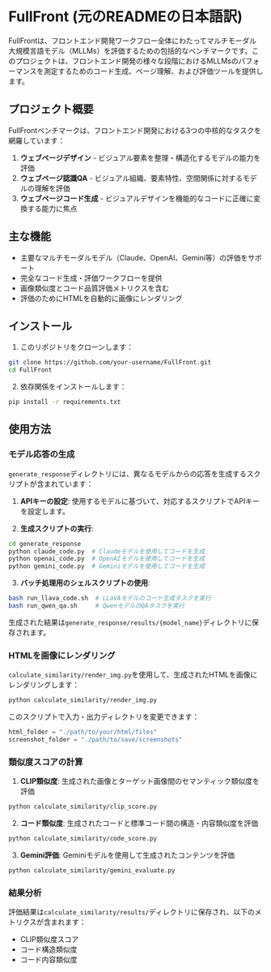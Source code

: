 # FullFront (元のREADMEの日本語訳)

FullFrontは、フロントエンド開発ワークフロー全体にわたってマルチモーダル大規模言語モデル（MLLMs）を評価するための包括的なベンチマークです。このプロジェクトは、フロントエンド開発の様々な段階におけるMLLMsのパフォーマンスを測定するためのコード生成、ページ理解、および評価ツールを提供します。

## プロジェクト概要

FullFrontベンチマークは、フロントエンド開発における3つの中核的なタスクを網羅しています：

1. **ウェブページデザイン** - ビジュアル要素を整理・構造化するモデルの能力を評価
2. **ウェブページ認識QA** - ビジュアル組織、要素特性、空間関係に対するモデルの理解を評価
3. **ウェブページコード生成** - ビジュアルデザインを機能的なコードに正確に変換する能力に焦点

## 主な機能

- 主要なマルチモーダルモデル（Claude、OpenAI、Gemini等）の評価をサポート
- 完全なコード生成・評価ワークフローを提供
- 画像類似度とコード品質評価メトリクスを含む
- 評価のためにHTMLを自動的に画像にレンダリング

## インストール

1. このリポジトリをクローンします：

```bash
git clone https://github.com/your-username/FullFront.git
cd FullFront
```

2. 依存関係をインストールします：

```bash
pip install -r requirements.txt
```

## 使用方法

### モデル応答の生成

`generate_response`ディレクトリには、異なるモデルからの応答を生成するスクリプトが含まれています：

1. **APIキーの設定**: 使用するモデルに基づいて、対応するスクリプトでAPIキーを設定します。

2. **生成スクリプトの実行**:

```bash
cd generate_response
python claude_code.py  # Claudeモデルを使用してコードを生成
python openai_code.py  # OpenAIモデルを使用してコードを生成
python gemini_code.py  # Geminiモデルを使用してコードを生成
```

3. **バッチ処理用のシェルスクリプトの使用**:

```bash
bash run_llava_code.sh  # LLaVAモデルのコード生成タスクを実行
bash run_qwen_qa.sh     # QwenモデルのQAタスクを実行
```

生成された結果は`generate_response/results/{model_name}`ディレクトリに保存されます。

### HTMLを画像にレンダリング

`calculate_similarity/render_img.py`を使用して、生成されたHTMLを画像にレンダリングします：

```bash
python calculate_similarity/render_img.py
```

このスクリプトで入力・出力ディレクトリを変更できます：

```python
html_folder = "./path/to/your/html/files"
screenshot_folder = "./path/to/save/screenshots"
```

### 類似度スコアの計算

1. **CLIP類似度**: 生成された画像とターゲット画像間のセマンティック類似度を評価

```bash
python calculate_similarity/clip_score.py
```

2. **コード類似度**: 生成されたコードと標準コード間の構造・内容類似度を評価

```bash
python calculate_similarity/code_score.py
```

3. **Gemini評価**: Geminiモデルを使用して生成されたコンテンツを評価

```bash
python calculate_similarity/gemini_evaluate.py
```

### 結果分析

評価結果は`calculate_similarity/results/`ディレクトリに保存され、以下のメトリクスが含まれます：

- CLIP類似度スコア
- コード構造類似度
- コード内容類似度
